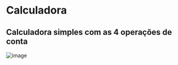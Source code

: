 # Calculadora
## Calculadora simples com as 4 operações de conta 
![image](https://user-images.githubusercontent.com/89053769/135935599-0be9d2ea-5ae6-4e63-9928-a8c984106ce2.png)
